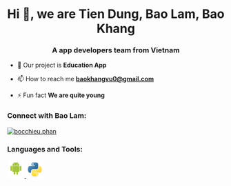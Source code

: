 <h1 align="center">Hi 👋, we are Tien Dung, Bao Lam, Bao Khang</h1>
<h3 align="center">A app developers team from Vietnam</h3>

- 🔭 Our project is **Education App**

- 📫 How to reach me **baokhangvu0@gmail.com**

- ⚡ Fun fact **We are quite young**

<h3 align="left">Connect with Bao Lam:</h3>
<p align="left">
<a href="https://fb.com/bocchieu.phan" target="blank"><img align="center" src="https://raw.githubusercontent.com/rahuldkjain/github-profile-readme-generator/master/src/images/icons/Social/facebook.svg" alt="bocchieu.phan" height="30" width="40" /></a>
</p>

<h3 align="left">Languages and Tools:</h3>
<p align="left"> <a href="https://developer.android.com" target="_blank" rel="noreferrer"> <img src="https://raw.githubusercontent.com/devicons/devicon/master/icons/android/android-original-wordmark.svg" alt="android" width="40" height="40"/> </a> <a href="https://www.python.org" target="_blank" rel="noreferrer"> <img src="https://raw.githubusercontent.com/devicons/devicon/master/icons/python/python-original.svg" alt="python" width="40" height="40"/> </a> <a href="https://www.qt.io/" target="_blank" rel="noreferrer"> </a> </p>

